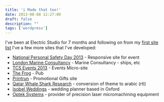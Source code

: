 ```yaml
---
title: 'i Made that too!'
date: 2013-08-08 12:27:00
draft: false
description: ""
tags: ['wordpress']
---
```


I've been at Electric Studio for 7 months and following on from my [first site list](http://big-andy.co.uk/blog/i-made-that/ "i Made That!") I've a few more sites that I've developed:

*   [National Personal Safety Day 2013](http://www.nationalpersonalsafetyday.co.uk/) - Responsive site for event
*   [London Marine Consultancy](http://www.londonmarine.co.uk/) - Marine Consultancy - ships, etc
*   [TCS Events 2013](http://2013.tcsevents.co.uk/) - Events Micro-site
*   [The Frog](http://www.thefrogclapham.co.uk/) - Pub
*   [Printrun](http://www.printrun.com/) - Promotional Gifts site
*   [Qatar Whale Shark Research](http://www.qatarwhalesharkproject.com/ar/) - conversion of theme to arabic (rtl)
*   [Isobel Weddings](http://www.isobelweddings.com/) - wedding planner based in Oxford
*   [Optek Systems](http://www.opteksystems.com/) - provider of precision laser micromachining equipment